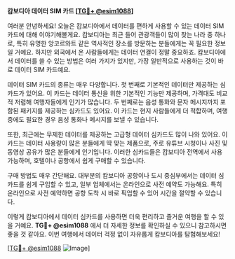 **캄보디아 데이터 SIM 카드 [[TG💪+ @esim1088](https://t.me/s/esim1088)]**

여러분 안녕하세요! 오늘은 캄보디아에서 데이터를 편하게 사용할 수 있는 데이터 SIM 카드에 대해 이야기해볼게요. 캄보디아는 최근 들어 관광객들이 많이 찾는 나라 중 하나로, 특히 유명한 앙코르와트 같은 역사적인 장소를 방문하는 분들에게는 꼭 필요한 정보일 거예요. 하지만 외국에서 온 사람들에게는 데이터 연결이 정말 중요하죠. 캄보디아에서 데이터를 쓸 수 있는 방법은 여러 가지가 있지만, 가장 일반적으로 사용하는 것이 바로 데이터 SIM 카드예요.

데이터 SIM 카드의 종류는 매우 다양합니다. 첫 번째로 기본적인 데이터만 제공하는 심카드가 있어요. 이 카드는 데이터 통신을 위한 기본적인 기능만 제공하며, 가격대도 비교적 저렴해 여행자들에게 인기가 많습니다. 두 번째로는 음성 통화와 문자 메시지까지 포함된 패키지를 제공하는 심카드도 있어요. 이 카드는 현지 사람들에게 더 적합하며, 여행 중에도 필요한 경우 음성 통화나 메시지를 보낼 수 있습니다.

또한, 최근에는 무제한 데이터를 제공하는 고급형 데이터 심카드도 많이 나와 있어요. 이 카드는 데이터 사용량이 많은 분들에게 딱 맞는 제품으로, 주로 유튜브 시청이나 사진 및 동영상 공유가 많은 분들에게 인기입니다. 이러한 심카드들은 캄보디아 전역에서 사용 가능하며, 호텔이나 공항에서 쉽게 구매할 수 있습니다.

구매 방법도 매우 간단해요. 대부분의 캄보디아 공항이나 도시 중심부에서는 데이터 심카드를 쉽게 구입할 수 있고, 일부 업체에서는 온라인으로 사전 예약도 가능해요. 특히 온라인으로 사전 예약하면 공항 도착 시 바로 픽업할 수 있어 시간을 절약할 수 있습니다.

이렇게 캄보디아에서 데이터 심카드를 사용하면 더욱 편리하고 즐거운 여행을 할 수 있을 거예요. **TG💪+ @esim1088** 에서 더 자세한 정보를 확인하실 수 있으니 참고하시면 좋을 것 같아요. 이번 여행에서 데이터 걱정 없이 자유롭게 캄보디아를 탐험해보세요!

[[TG💪+ @esim1088](https://t.me/s/esim1088) ![Image](https://i.postimg.cc/Y0z9fWf4/image.png)]
